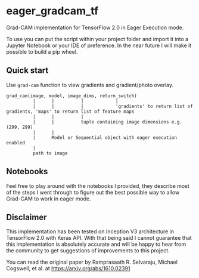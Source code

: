 # eager_gradcam_tf
Grad-CAM implementation for TensorFlow 2.0 in Eager Execution mode.

To use you can put the script within your project folder and import it into a Jupyter Notebook or your IDE of preference. In the near future I will make it possible to build a pip wheel.

## Quick start
Use `grad-cam` function to view gradients and gradient/photo overlay.

```
grad_cam(image, model, image_dims, return_switch)
          |      |          |            |
          |      |          |            'gradients' to return list of gradients, 'maps' to return list of feature maps
          |      |          |
          |      |          tuple containing image dimensions e.g. (299, 299)
          |      |
          |      Model or Sequential object with eager execution enabled
          |
          path to image
```

## Notebooks
Feel free to play around with the notebooks I provided, they describe most of the steps I went through to figure out the best possible way to allow Grad-CAM to work in eager mode.

## Disclaimer

This implementation has been tested on Inception V3 architecture in TensorFlow 2.0 with Keras API.
With that being said I cannot guarantee that this implementation is absolutely accurate and will be happy to hear from the community to get suggestions of improvements to this project.

You can read the original paper by Ramprasaath R. Selvaraju, Michael Cogswell, et al. at https://arxiv.org/abs/1610.02391
